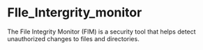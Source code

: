 # FIle_Intergrity_monitor
The File Integrity Monitor (FIM) is a security tool that helps detect unauthorized changes to files and directories.
